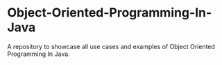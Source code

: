 # Object-Oriented-Programming-In-Java
A repository to showcase all use cases and examples of Object Oriented Programming In Java.
